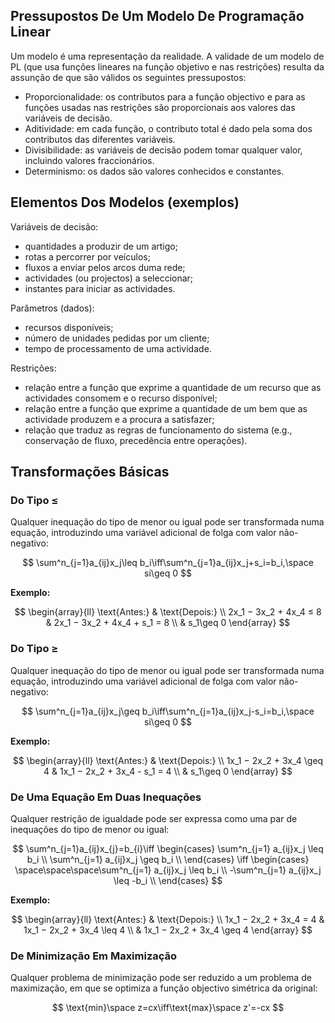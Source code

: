 ## Pressupostos De Um Modelo De Programação Linear
Um modelo é uma representação da realidade.
A validade de um modelo de PL (que usa funções lineares na função objetivo e nas restrições) resulta da assunção de que são válidos os seguintes pressupostos:
- Proporcionalidade: os contributos para a função objectivo e para as funções usadas nas restrições são proporcionais aos valores das variáveis de decisão.
- Aditividade: em cada função, o contributo total é dado pela soma dos contributos das diferentes variáveis.
- Divisibilidade: as variáveis de decisão podem tomar qualquer valor, incluindo valores fraccionários.
- Determinismo: os dados são valores conhecidos e constantes.

## Elementos Dos Modelos (exemplos)
Variáveis de decisão:
- quantidades a produzir de um artigo;
- rotas a percorrer por veículos;
- fluxos a enviar pelos arcos duma rede;
- actividades (ou projectos) a seleccionar;
- instantes para iniciar as actividades.

Parâmetros (dados):
- recursos disponíveis;
- número de unidades pedidas por um cliente;
- tempo de processamento de uma actividade.

Restrições:
- relação entre a função que exprime a quantidade de um recurso que as actividades consomem e o recurso disponível;
- relação entre a função que exprime a quantidade de um bem que as actividade produzem e a procura a satisfazer;
- relação que traduz as regras de funcionamento do sistema (e.g., conservação de fluxo, precedência entre operações).

## Transformações Básicas
### Do Tipo $\leq$
Qualquer inequação do tipo de menor ou igual pode ser transformada numa equação, introduzindo uma variável adicional de folga com valor não-negativo:

$$
\sum^n_{j=1}a_{ij}x_j\leq b_i\iff\sum^n_{j=1}a_{ij}x_j+s_i=b_i,\space si\geq 0
$$

**Exemplo:**

$$
\begin{array}{ll} \text{Antes:} & \text{Depois:} \\ 2x_1 − 3x_2 + 4x_4 ≤ 8 & 2x_1 − 3x_2 + 4x_4 + s_1 = 8 \\ & s_1\geq 0 \end{array}
$$

### Do Tipo $\geq$
Qualquer inequação do tipo de menor ou igual pode ser transformada numa equação, introduzindo uma variável adicional de folga com valor não-negativo:

$$
\sum^n_{j=1}a_{ij}x_j\geq b_i\iff\sum^n_{j=1}a_{ij}x_j-s_i=b_i,\space si\geq 0
$$

**Exemplo:**

$$
\begin{array}{ll} \text{Antes:} & \text{Depois:} \\ 1x_1 − 2x_2 + 3x_4 \geq 4 & 1x_1 − 2x_2 + 3x_4 - s_1 = 4 \\ & s_1\geq 0 \end{array}
$$

### De Uma Equação Em Duas Inequações
Qualquer restrição de igualdade pode ser expressa como uma par de inequações do tipo de menor ou igual:

$$
\sum^n_{j=1}a_{ij}x_{j}=b_{i}\iff
\begin{cases}
  \sum^n_{j=1} a_{ij}x_j \leq b_i \\
  \sum^n_{j=1} a_{ij}x_j \geq b_i \\
\end{cases}
\iff
\begin{cases}
  \space\space\space\sum^n_{j=1} a_{ij}x_j \leq b_i \\
  -\sum^n_{j=1} a_{ij}x_j \leq -b_i \\
\end{cases}
$$

**Exemplo:**

$$
\begin{array}{ll} \text{Antes:} & \text{Depois:} \\ 1x_1 − 2x_2 + 3x_4 = 4 & 1x_1 − 2x_2 + 3x_4 \leq 4 \\ & 1x_1 − 2x_2 + 3x_4 \geq 4 \end{array}
$$

### De Minimização Em Maximização
Qualquer problema de minimização pode ser reduzido a um problema de maximização, em que se optimiza a função objectivo simétrica da original:

$$
\text{min}\space z=cx\iff\text{max}\space z'=-cx
$$
